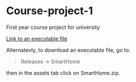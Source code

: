 # Course-project-1
First year course project for university

[Link to an executable file](Releases/tag/SmartHome/SmartHome.zip)

Alternatevly, to download an executable file, go to:

> Releases -> SmartHome

then in the assets tab click on SmartHome.zip.

